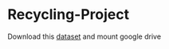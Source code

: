 # Recycling-Project
Download this <a href='https://github.com/garythung/trashnet'>dataset</a> and mount google drive

